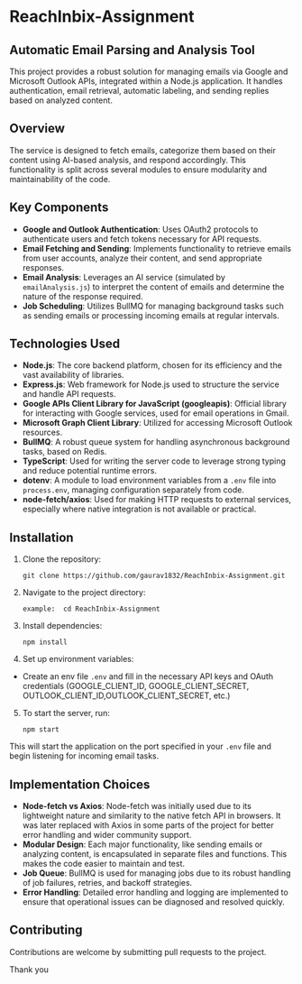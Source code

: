 # ReachInbix-Assignment
## Automatic Email Parsing and Analysis Tool

This project provides a robust solution for managing emails via Google and Microsoft Outlook APIs, integrated within a Node.js application. It handles authentication, email retrieval, automatic labeling, and sending replies based on analyzed content.

## Overview

The service is designed to fetch emails, categorize them based on their content using AI-based analysis, and respond accordingly. This functionality is split across several modules to ensure modularity and maintainability of the code.

## Key Components

- **Google and Outlook Authentication**: Uses OAuth2 protocols to authenticate users and fetch tokens necessary for API requests.
- **Email Fetching and Sending**: Implements functionality to retrieve emails from user accounts, analyze their content, and send appropriate responses.
- **Email Analysis**: Leverages an AI service (simulated by `emailAnalysis.js`) to interpret the content of emails and determine the nature of the response required.
- **Job Scheduling**: Utilizes BullMQ for managing background tasks such as sending emails or processing incoming emails at regular intervals.

## Technologies Used

- **Node.js**: The core backend platform, chosen for its efficiency and the vast availability of libraries.
- **Express.js**: Web framework for Node.js used to structure the service and handle API requests.
- **Google APIs Client Library for JavaScript (googleapis)**: Official library for interacting with Google services, used for email operations in Gmail.
- **Microsoft Graph Client Library**: Utilized for accessing Microsoft Outlook resources.
- **BullMQ**: A robust queue system for handling asynchronous background tasks, based on Redis.
- **TypeScript**: Used for writing the server code to leverage strong typing and reduce potential runtime errors.
- **dotenv**: A module to load environment variables from a `.env` file into `process.env`, managing configuration separately from code.
- **node-fetch/axios**: Used for making HTTP requests to external services, especially where native integration is not available or practical.


## Installation

1. Clone the repository:
    ``` 
    git clone https://github.com/gaurav1832/ReachInbix-Assignment.git 

    ```
2. Navigate to the project directory: 
    ``` 
    example:  cd ReachInbix-Assignment
    ```

3. Install dependencies:
    ```
    npm install

    ```
4. Set up environment variables:
- Create an env file `.env` and fill in the necessary API keys and OAuth credentials (GOOGLE_CLIENT_ID, GOOGLE_CLIENT_SECRET, OUTLOOK_CLIENT_ID,OUTLOOK_CLIENT_SECRET, etc.)

5. To start the server, run:
    ```
    npm start
    ```
This will start the application on the port specified in your `.env` file and begin listening for incoming email tasks.

## Implementation Choices

- **Node-fetch vs Axios**: Node-fetch was initially used due to its lightweight nature and similarity to the native fetch API in browsers. It was later replaced with Axios in some parts of the project for better error handling and wider community support.
- **Modular Design**: Each major functionality, like sending emails or analyzing content, is encapsulated in separate files and functions. This makes the code easier to maintain and test.
- **Job Queue**: BullMQ is used for managing jobs due to its robust handling of job failures, retries, and backoff strategies.
- **Error Handling**: Detailed error handling and logging are implemented to ensure that operational issues can be diagnosed and resolved quickly.

## Contributing

Contributions are welcome by submitting pull requests to the project.

Thank you







